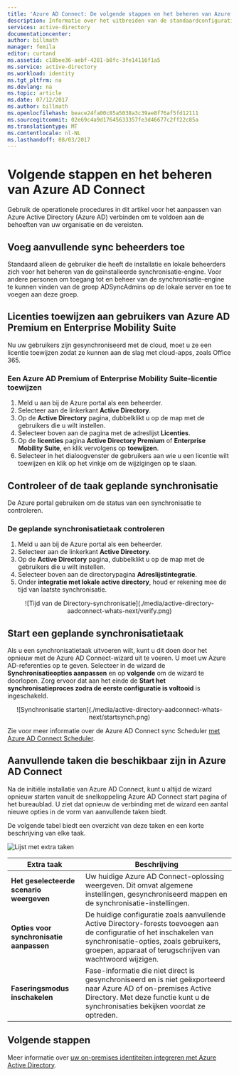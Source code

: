 ```yaml
---
title: 'Azure AD Connect: De volgende stappen en het beheren van Azure AD Connect | Microsoft Docs'
description: Informatie over het uitbreiden van de standaardconfiguratie en operationele taken voor Azure AD Connect.
services: active-directory
documentationcenter: 
author: billmath
manager: femila
editor: curtand
ms.assetid: c18bee36-aebf-4281-b8fc-3fe14116f1a5
ms.service: active-directory
ms.workload: identity
ms.tgt_pltfrm: na
ms.devlang: na
ms.topic: article
ms.date: 07/12/2017
ms.author: billmath
ms.openlocfilehash: beace24fa00c85a5038a3c39ae8f76af5fd12111
ms.sourcegitcommit: 02e69c4a9d17645633357fe3d46677c2ff22c85a
ms.translationtype: MT
ms.contentlocale: nl-NL
ms.lasthandoff: 08/03/2017
---
```

# <a name="next-steps-and-how-to-manage-azure-ad-connect"></a>Volgende stappen en het beheren van Azure AD Connect
Gebruik de operationele procedures in dit artikel voor het aanpassen van Azure Active Directory (Azure AD) verbinden om te voldoen aan de behoeften van uw organisatie en de vereisten.  

## <a name="add-additional-sync-admins"></a>Voeg aanvullende sync beheerders toe
Standaard alleen de gebruiker die heeft de installatie en lokale beheerders zich voor het beheren van de geïnstalleerde synchronisatie-engine. Voor andere personen om toegang tot en beheer van de synchronisatie-engine te kunnen vinden van de groep ADSyncAdmins op de lokale server en toe te voegen aan deze groep.

## <a name="assign-licenses-to-azure-ad-premium-and-enterprise-mobility-suite-users"></a>Licenties toewijzen aan gebruikers van Azure AD Premium en Enterprise Mobility Suite
Nu uw gebruikers zijn gesynchroniseerd met de cloud, moet u ze een licentie toewijzen zodat ze kunnen aan de slag met cloud-apps, zoals Office 365.

### <a name="to-assign-an-azure-ad-premium-or-enterprise-mobility-suite-license"></a>Een Azure AD Premium of Enterprise Mobility Suite-licentie toewijzen

1. Meld u aan bij de Azure portal als een beheerder.
2. Selecteer aan de linkerkant **Active Directory**.
3. Op de **Active Directory** pagina, dubbelklikt u op de map met de gebruikers die u wilt instellen.
4. Selecteer boven aan de pagina met de adreslijst **Licenties**.
5. Op de **licenties** pagina **Active Directory Premium** of **Enterprise Mobility Suite**, en klik vervolgens op **toewijzen**.
6. Selecteer in het dialoogvenster de gebruikers aan wie u een licentie wilt toewijzen en klik op het vinkje om de wijzigingen op te slaan.

## <a name="verify-the-scheduled-synchronization-task"></a>Controleer of de taak geplande synchronisatie
De Azure portal gebruiken om de status van een synchronisatie te controleren.

### <a name="to-verify-the-scheduled-synchronization-task"></a>De geplande synchronisatietaak controleren
1. Meld u aan bij de Azure portal als een beheerder.
2. Selecteer aan de linkerkant **Active Directory**.
3. Op de **Active Directory** pagina, dubbelklikt u op de map met de gebruikers die u wilt instellen.
4. Selecteer boven aan de directorypagina **Adreslijstintegratie**.
5. Onder **integratie met lokale active directory**, houd er rekening mee de tijd van laatste synchronisatie.

<center>![Tijd van de Directory-synchronisatie](./media/active-directory-aadconnect-whats-next/verify.png)</center>

## <a name="start-a-scheduled-synchronization-task"></a>Start een geplande synchronisatietaak
Als u een synchronisatietaak uitvoeren wilt, kunt u dit doen door het opnieuw met de Azure AD Connect-wizard uit te voeren.  U moet uw Azure AD-referenties op te geven.  Selecteer in de wizard de **Synchronisatieopties aanpassen** en op **volgende** om de wizard te doorlopen. Zorg ervoor dat aan het einde de **Start het synchronisatieproces zodra de eerste configuratie is voltooid** is ingeschakeld.

<center>![Synchronisatie starten](./media/active-directory-aadconnect-whats-next/startsynch.png)</center>

Zie voor meer informatie over de Azure AD Connect sync Scheduler [met Azure AD Connect Scheduler](active-directory-aadconnectsync-feature-scheduler.md).

## <a name="additional-tasks-available-in-azure-ad-connect"></a>Aanvullende taken die beschikbaar zijn in Azure AD Connect
Na de initiële installatie van Azure AD Connect, kunt u altijd de wizard opnieuw starten vanuit de snelkoppeling Azure AD Connect start pagina of het bureaublad.  U ziet dat opnieuw de verbinding met de wizard een aantal nieuwe opties in de vorm van aanvullende taken biedt.  

De volgende tabel biedt een overzicht van deze taken en een korte beschrijving van elke taak.

![Lijst met extra taken](./media/active-directory-aadconnect-whats-next/addtasks.png)

| Extra taak | Beschrijving |
| --- | --- |
| **Het geselecteerde scenario weergeven** |Uw huidige Azure AD Connect-oplossing weergeven.  Dit omvat algemene instellingen, gesynchroniseerd mappen en de synchronisatie-instellingen. |
| **Opties voor synchronisatie aanpassen** |De huidige configuratie zoals aanvullende Active Directory-forests toevoegen aan de configuratie of het inschakelen van synchronisatie-opties, zoals gebruikers, groepen, apparaat of terugschrijven van wachtwoord wijzigen. |
| **Faseringsmodus inschakelen** |Fase-informatie die niet direct is gesynchroniseerd en is niet geëxporteerd naar Azure AD of on-premises Active Directory.  Met deze functie kunt u de synchronisaties bekijken voordat ze optreden. |

## <a name="next-steps"></a>Volgende stappen
Meer informatie over [uw on-premises identiteiten integreren met Azure Active Directory](active-directory-aadconnect.md).
